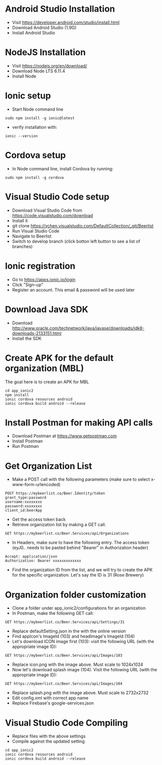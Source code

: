 # Android Studio Installation
- Visit https://developer.android.com/studio/install.html
- Download Android Studio (1.9G)
- Install Android Studio

# NodeJS Installation
- Visit https://nodejs.org/en/download/
- Download Node LTS 6.11.4
- Install Node

# Ionic setup
- Start Node command line
```
sudo npm install -g ionic@latest
```
- verify installation with:
```
ionic --version
```

# Cordova setup
- In Node command line, install Cordova by running:
```
sudo npm install -g cordova
```
# Visual Studio Code setup
- Download Visual Studio Code from https://code.visualstudio.com/download
- Install it
- git clone https://ychen.visualstudio.com/DefaultCollection/_git/Beerlist
- Run Visual Studio Code
- Navigate to Beerlist
- Switch to develop branch (click botton left button to see a list of branches)

# Ionic registration
- Go to https://apps.ionic.io/login
- Click "Sign-up"
- Register an account. This email & password will be used later

# Download Java SDK
- Download http://www.oracle.com/technetwork/java/javase/downloads/jdk8-downloads-2133151.html
- Install the SDK

# Create APK for the default organization (MBL)
The goal here is to create an APK for MBL
```
cd app_ionic2
npm install
ionic cordova resources android
ionic cordova build android --release
```

# Install Postman for making API calls
- Download Postman at https://www.getpostman.com
- Install Postman
- Run Postman

# Get Organization List
- Make a POST call with the following parameters (make sure to select x-www-form-urlencoded)
```
POST https://mybeerlist.co/Beer.Identity/token
grant_type:password
username:xxxxxxxx
password:xxxxxxxx
client_id:beerApp
```
- Get the access token back
- Retrieve organization list by making a GET call.
```
GET https://mybeerlist.co/Beer.Services/api/Organizations

```
- In Headers, make sure to have the following entry. The access token (eyJ0.. needs to be pasted behind "Bearer" in Authorization header)
```
Accept: application/json
Authorization: Bearer xxxxxxxxxxxxx
```
- Find the organization ID from the list, and we will try to create the APK for the specific organization. Let's say the ID is 31 (Rose Brewery)

# Organization folder customization
- Clone a folder under app_ionic2/configurations for an organization
- In Postman, make the following GET call:
```
GET https://mybeerlist.co/Beer.Services/api/Settings/31
```
- Replace defaultSetting.json in the with the online version
- Find appIcon's ImageId (103) and headImage's ImageId (104)
- Let's download ICON image first (103): visit the following URL (with the appropriate image ID):
```
GET https://mybeerlist.co/Beer.Services/api/Images/103
```
- Replace icon.png with the image above. Must scale to 1024x1024
- Now let's download splash image (104). Visit the following URL (with the appropriate image ID):
```
GET https://mybeerlist.co/Beer.Services/api/Images/104
```
- Replace splash.png with the image above. Must scale to 2732x2732
- Edit config.xml with correct app name
- Replace Firebase's google-services.json 

# Visual Studio Code Compiling
- Replace files with the above settings
- Compile against the updated setting
```
cd app_ionic2
ionic cordova resources android
ionic cordova build android --release
```








